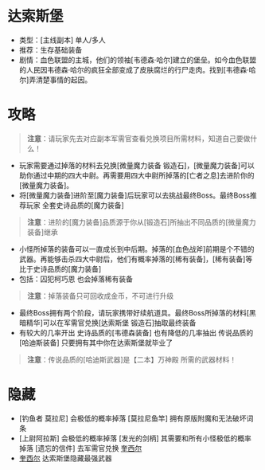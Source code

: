 # 达索斯堡
* 类型：[主线副本] 单人/多人
* 推荐：生存基础装备
* 剧情：血色联盟的主城，他们的领袖[韦德森·哈尔]建立的堡垒。如今血色联盟的人民因韦德森·哈尔的疯狂全部变成了皮肤腐烂的行尸走肉。找到[韦德森·哈尔]弄清楚事情的起因。
# 攻略
>**注意**：请玩家先去对应副本军需官查看兑换项目所需材料，知道自己要做什么！
* 玩家需要通过掉落的材料去兑换[微量魔力装备 锻造石]，[微量魔力装备]可以助你通过中期的四大中尉。再需要用四大中尉所掉落的[亡者之息]去进阶你的[微量魔力装备]。
* 将[微量魔力装备]进阶至[魔力装备]后玩家可以去挑战最终Boss。最终Boss推荐玩家 全套史诗品质的[魔力装备]
>**注意**：进阶的[魔力装备]品质源于你从[锻造石]所抽出不同品质的[微量魔力装备]继承
* 小怪所掉落的装备可以一直成长到中后期。掉落的[血色战斧]前期是个不错的武器。再能够击杀四大中尉后，他们有概率掉落的[稀有装备]，[稀有装备]等比于史诗品质的[魔力装备]
* 包括：囚犯柯巧恩 也会掉落稀有装备
>**注意**：掉落装备只可回收成金币，不可进行升级
* 最终Boss拥有两个阶段，请玩家携带好续航道具。最终Boss所掉落的材料[黑暗精华]可以在军需官兑换[达索斯堡 锻造石]抽取最终装备
* 有较大的几率开出 史诗品质的[韦德森装备] 也有降低的几率抽出 传说品质的[哈迪斯装备] 只要拥有其中你在达索斯堡就毕业了
>**注意**：传说品质的[哈迪斯武器]是【二本】万神殿 所需的武器材料！
# 隐藏
* [钓鱼者 莫拉尼] 会极低的概率掉落 [莫拉尼鱼竿] 拥有原版附魔和无法破坏词条
* [上尉阿拉斯] 会极低的概率掉落 [发光的剑柄] 其需要和所有小怪极低的概率掉落 [遗忘的信件] 去军需官兑换 <a href="https://github.com/LeafletXD/Minecraft-Yuanchu-Server-Wiki/blob/main/Wiki/RPG%E9%81%93%E5%85%B7/%E8%BF%91%E6%88%98%E6%AD%A6%E5%99%A8/%E5%89%91/%E5%A5%8E%E8%A5%BF%E5%B0%94.md">奎西尔<a/>
* <a href="https://github.com/LeafletXD/Minecraft-Yuanchu-Server-Wiki/blob/main/Wiki/RPG%E9%81%93%E5%85%B7/%E8%BF%91%E6%88%98%E6%AD%A6%E5%99%A8/%E5%89%91/%E5%A5%8E%E8%A5%BF%E5%B0%94.md">奎西尔<a/> 达索斯堡隐藏最强武器
